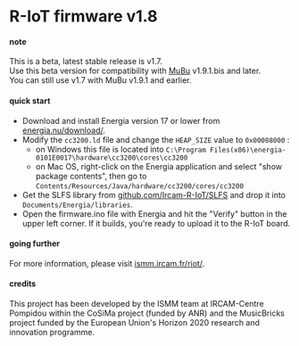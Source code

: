 # R-IoT firmware v1.8

#### note

This is a beta, latest stable release is v1.7.  
Use this beta version for compatibility with [MuBu](http://forumnet.ircam.fr/product/mubu-en/) v1.9.1.bis and later.  
You can still use v1.7 with MuBu v1.9.1 and earlier.

#### quick start

* Download and install Energia version 17 or lower from [energia.nu/download/](http://energia.nu/download/#previousreleases).
* Modify the `cc3200.ld` file and change the `HEAP_SIZE` value to `0x00008000` :
	* on Windows this file is located into `C:\Program Files(x86)\energia-0101E0017\hardware\cc3200\cores\cc3200`
	* on Mac OS, right-click on the Energia application and select "show package contents", then go to `Contents/Resources/Java/hardware/cc3200/cores/cc3200`
* Get the SLFS library from [github.com/Ircam-R-IoT/SLFS](https://github.com/Ircam-R-IoT/SLFS) and drop it into `Documents/Energia/libraries`.
* Open the firmware.ino file with Energia and hit the "Verify" button in the upper left corner. If it builds, you're ready to upload it to the R-IoT board.

#### going further

For more information, please visit [ismm.ircam.fr/riot/](http://ismm.ircam.fr/riot/).

#### credits

This project has been developed by the ISMM team at IRCAM-Centre Pompidou within the CoSiMa project (funded by ANR) and the MusicBricks project funded by the European Union's Horizon 2020 research and innovation programme.

